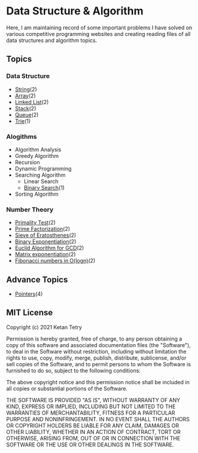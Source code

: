 # Data Structure & Algorithm

Here, I am maintaining record of some important problems I have solved on various competitive programming websites and creating reading files of all data structures and algorithm topics.

## Topics

### Data Structure

- [String](data-structure/string.md)(2)
- [Array](data-structure/array.md)(2)
- [Linked List](data-structure/linked_list.md)(2)
- [Stack](data-structure/stack.md)(2)
- [Queue](data-structure/queue.md)(2)
- [Trie](data-structure/trie.md)(1)

### Alogithms

- Algorithm Analysis
- Greedy Algorithm
- Recursion
- Dynamic Programming
- Searching Algorithm
    - Linear Search
    - [Binary Search](algorithm/binary_search.md)(1)
- Sorting Algorithm

### Number Theory

- [Primality Test](number-theory/primality_test.md)(2)
- [Prime Factorization](number-theory/prime_factorization.md)(2)
- [Sieve of Eratosthenes](number-theory/primality_test.md)(2)
- [Binary Exponentiation](number-theory/binary_exponentiation.md)(2)
- [Euclid Algorithm for GCD](number-theory/euclid_algorithm.md)(2)
- [Matrix exponentiation](number-theory/matrix_exponentiation.md)(2)
- [Fibonacci numbers in O(logn)](number-theory/fibonacci_numbers.md)(2)

## Advance Topics

- [Pointers](other/pointers.md)(4)

## MIT License

Copyright (c) 2021 Ketan Tetry

Permission is hereby granted, free of charge, to any person obtaining a copy
of this software and associated documentation files (the "Software"), to deal
in the Software without restriction, including without limitation the rights
to use, copy, modify, merge, publish, distribute, sublicense, and/or sell
copies of the Software, and to permit persons to whom the Software is
furnished to do so, subject to the following conditions:

The above copyright notice and this permission notice shall be included in all
copies or substantial portions of the Software.

THE SOFTWARE IS PROVIDED "AS IS", WITHOUT WARRANTY OF ANY KIND, EXPRESS OR
IMPLIED, INCLUDING BUT NOT LIMITED TO THE WARRANTIES OF MERCHANTABILITY,
FITNESS FOR A PARTICULAR PURPOSE AND NONINFRINGEMENT. IN NO EVENT SHALL THE
AUTHORS OR COPYRIGHT HOLDERS BE LIABLE FOR ANY CLAIM, DAMAGES OR OTHER
LIABILITY, WHETHER IN AN ACTION OF CONTRACT, TORT OR OTHERWISE, ARISING FROM,
OUT OF OR IN CONNECTION WITH THE SOFTWARE OR THE USE OR OTHER DEALINGS IN THE
SOFTWARE.
